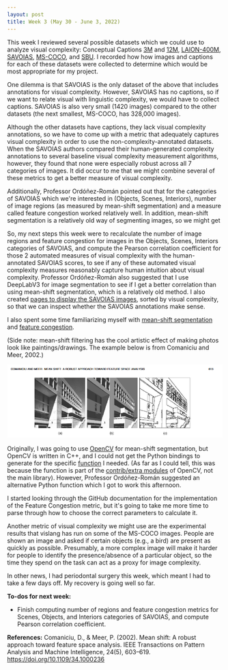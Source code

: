 ```yaml
---
layout: post
title: Week 3 (May 30 - June 3, 2022)
---
```


This week I reviewed several possible datasets which we could use to
analyze visual complexity: Conceptual Captions 
[3M](https://github.com/google-research-datasets/conceptual-captions) and 
[12M](https://github.com/google-research-datasets/conceptual-12m), 
[LAION-400M](https://laion.ai/laion-400-open-dataset/),
[SAVOIAS](https://github.com/esaraee/Savoias-Dataset),
[MS-COCO](https://cocodataset.org/#home), and 
[SBU](https://www.cs.rice.edu/~vo9/sbucaptions/). I recorded how
how images and captions for each of these datasets were collected to determine
which would be most appropriate for my project.

One dilemma is that SAVOIAS is the only dataset of the above that includes
annotations for visual complexity. However, SAVOIAS has no captions, so if
we want to relate visual with linguistic complexity, we would have to
collect captions. SAVOIAS is also very small (1420 images) compared to the
other datasets (the next smallest, MS-COCO, has 328,000 images).

Although the other datasets have captions, they lack visual complexity 
annotations, so we have to come up with a metric that adequately captures
visual complexity in order to use the non-complexity-annotated datasets. 
When the SAVOIAS authors compared their human-generated
complexity annotations to several baseline visual complexity measurement
algorithms, however, they found that none were especially robust across
all 7 categories of images. It did occur to me that we might combine several
of these metrics to get a better measure of visual complexity.

Additionally, Professor Ordóñez-Román pointed out that for the categories of 
SAVOIAS which we're interested in (Objects, Scenes, Interiors), number of
image regions (as measured by mean-shift segmentation) and a measure called
feature congestion worked relatively well. In addition, mean-shift segmentation
is a relatively old way of segmenting images, so we might get 

So, my next steps this week were to recalculate the number of image regions 
and feature congestion for images in the Objects, Scenes, Interiors categories
of SAVOIAS, and compute the Pearson correlation coefficient for those 2 
automated measures of visual complexity with the human-annotated SAVOIAS 
scores, to see if any of these automated visual complexity measures reasonably
capture human intuition about visual complexity. Professor Ordóñez-Román also
suggested that I use DeepLabV3 for image segmentation to see if I get a better
correlation than using mean-shift segmentation, which is a relatively old
method. I also created 
[pages to display the SAVOIAS images](https://emlinking.github.io/savoias/), 
sorted by visual complexity, so that we can inspect whether the SAVOIAS 
annotations make sense.

I also spent some time familiarizing myself with 
[mean-shift segmentation](http://ieeexplore.ieee.org/document/1000236/) and
[feature congestion](http://jov.arvojournals.org/article.aspx?doi=10.1167/7.2.17).

(Side note: mean-shift filtering has the cool artistic effect of making photos look like
paintings/drawings. The example below is from Comaniciu and Meer, 2002.)

![A mean-shift segmented image and the resulting region boundaries, from Comaniciu and Meer 2002](/images/meanshift.png)

Originally, I was going to use [OpenCV](https://opencv.org/) for mean-shift
segmentation, but OpenCV is written in C++, and I could not get the Python bindings 
to generate for the specific
[function](https://docs.opencv.org/4.5.5/d0/d05/group__cudaimgproc.html#ga70ed80533a448829dc48cf22b1845c16)
I needed. (As far as I could tell, this was because the function
is part of the [contrib/extra modules](https://pypi.org/project/opencv-python/)
 of OpenCV, not the main library). However, Professor Ordóñez-Román suggested
an alternative Python function which I got to work this afternoon.

I started looking through the GitHub documentation for the implementation of
the Feature Congestion metric, but it's going to take me more time to
parse through how to choose the correct parameters to calculate it.

Another metric of visual complexity we might use are the experimental
results that vislang has run on some of the MS-COCO images. People are 
shown an image and asked if certain objects (e.g., a bird) are present
as quickly as possible.
Presumably, a more complex image will make it harder for people to
identify the presence/absence of a particular object, so the time they
spend on the task can act as a proxy for image complexity.

In other news, I had periodontal surgery this week, which meant I had to take a few days off.
My recovery is going well so far. 

**To-dos for next week:**
- Finish computing number of regions and feature congestion metrics for
Scenes, Objects, and Interiors categories of SAVOIAS, and compute
Pearson correlation coefficient.

**References:**
Comaniciu, D., & Meer, P. (2002). Mean shift: A robust approach toward feature space analysis. 
IEEE Transactions on Pattern Analysis and Machine Intelligence, 24(5), 603–619. https://doi.org/10.1109/34.1000236
